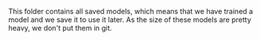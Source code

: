 This folder contains all saved models, which means that we have trained a model and we save it to use it later.
As the size of these models are pretty heavy, we don't put them in git.
